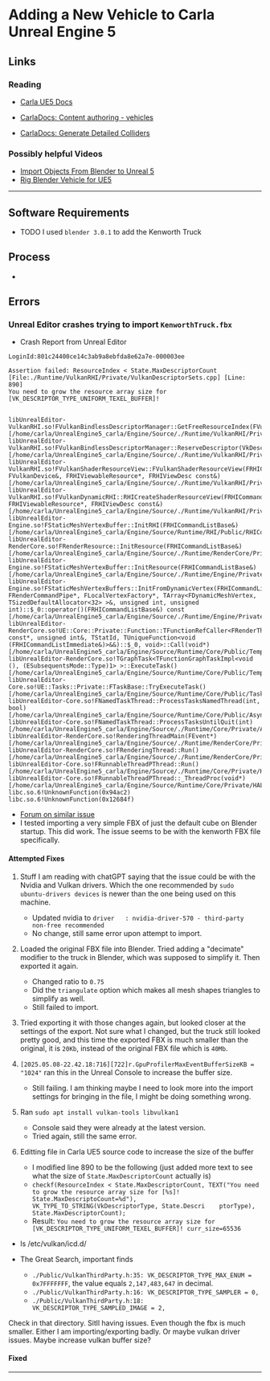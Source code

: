 # Adding a New Vehicle to Carla Unreal Engine 5

## Links
### Reading
* [Carla UE5 Docs](https://carla-ue5.readthedocs.io/en/latest/)

* [CarlaDocs: Content authoring - vehicles](https://carla-ue5.readthedocs.io/en/latest/tuto_content_authoring_vehicles/)


* [CarlaDocs: Generate Detailed Colliders](https://carla-ue5.readthedocs.io/en/latest/tuto_D_generate_colliders/)

### Possibly helpful Videos
* [Import Objects From Blender to Unreal 5](https://youtu.be/BqF5D4kteX8?si=3R2og5zqYq4cYVLL)
* [Rig Blender Vehicle for UE5](https://youtu.be/fcLBQ-zjEK8?si=gr0fc_u_ZLOF5ErP)
---


## Software Requirements
* TODO I used `blender 3.0.1` to add the Kenworth Truck

## Process
* 


## Errors
### Unreal Editor crashes trying to import `KenworthTruck.fbx`
* Crash Report from Unreal Editor
```
LoginId:801c24400ce14c3ab9a8ebfda8e62a7e-000003ee

Assertion failed: ResourceIndex < State.MaxDescriptorCount [File:./Runtime/VulkanRHI/Private/VulkanDescriptorSets.cpp] [Line: 890] 
You need to grow the resource array size for [VK_DESCRIPTOR_TYPE_UNIFORM_TEXEL_BUFFER]!


libUnrealEditor-VulkanRHI.so!FVulkanBindlessDescriptorManager::GetFreeResourceIndex(FVulkanBindlessDescriptorManager::BindlessSetState&) [/home/carla/UnrealEngine5_carla/Engine/Source/./Runtime/VulkanRHI/Private/VulkanDescriptorSets.cpp:890]
libUnrealEditor-VulkanRHI.so!FVulkanBindlessDescriptorManager::ReserveDescriptor(VkDescriptorType) [/home/carla/UnrealEngine5_carla/Engine/Source/./Runtime/VulkanRHI/Private/VulkanDescriptorSets.cpp:693]
libUnrealEditor-VulkanRHI.so!FVulkanShaderResourceView::FVulkanShaderResourceView(FRHICommandListBase&, FVulkanDevice&, FRHIViewableResource*, FRHIViewDesc const&) [/home/carla/UnrealEngine5_carla/Engine/Source/./Runtime/VulkanRHI/Private/VulkanUAV.cpp:13]
libUnrealEditor-VulkanRHI.so!FVulkanDynamicRHI::RHICreateShaderResourceView(FRHICommandListBase&, FRHIViewableResource*, FRHIViewDesc const&) [/home/carla/UnrealEngine5_carla/Engine/Source/./Runtime/VulkanRHI/Private/VulkanUAV.cpp:674]
libUnrealEditor-Engine.so!FStaticMeshVertexBuffer::InitRHI(FRHICommandListBase&) [/home/carla/UnrealEngine5_carla/Engine/Source/Runtime/RHI/Public/RHICommandList.h:886]
libUnrealEditor-RenderCore.so!FRenderResource::InitResource(FRHICommandListBase&) [/home/carla/UnrealEngine5_carla/Engine/Source/./Runtime/RenderCore/Private/RenderResource.cpp:190]
libUnrealEditor-Engine.so!FStaticMeshVertexBuffer::InitResource(FRHICommandListBase&) [/home/carla/UnrealEngine5_carla/Engine/Source/./Runtime/Engine/Private/Rendering/StaticMeshVertexBuffer.cpp:343]
libUnrealEditor-Engine.so!FStaticMeshVertexBuffers::InitFromDynamicVertex(FRHICommandListBase*, FRenderCommandPipe*, FLocalVertexFactory*, TArray<FDynamicMeshVertex, TSizedDefaultAllocator<32> >&, unsigned int, unsigned int)::$_0::operator()(FRHICommandListBase&) const [/home/carla/UnrealEngine5_carla/Engine/Source/./Runtime/Engine/Private/StaticMesh.cpp:1103]
libUnrealEditor-RenderCore.so!UE::Core::Private::Function::TFunctionRefCaller<FRenderThreadCommandPipe::EnqueueAndLaunch(char16_t const*, unsigned int&, TStatId, TUniqueFunction<void (FRHICommandListImmediate&)>&&)::$_0, void>::Call(void*) [/home/carla/UnrealEngine5_carla/Engine/Source/Runtime/Core/Public/Templates/Function.h:470]
libUnrealEditor-RenderCore.so!TGraphTask<TFunctionGraphTaskImpl<void (), (ESubsequentsMode::Type)1> >::ExecuteTask() [/home/carla/UnrealEngine5_carla/Engine/Source/Runtime/Core/Public/Templates/Function.h:470]
libUnrealEditor-Core.so!UE::Tasks::Private::FTaskBase::TryExecuteTask() [/home/carla/UnrealEngine5_carla/Engine/Source/Runtime/Core/Public/Tasks/TaskPrivate.h:504]
libUnrealEditor-Core.so!FNamedTaskThread::ProcessTasksNamedThread(int, bool) [/home/carla/UnrealEngine5_carla/Engine/Source/Runtime/Core/Public/Async/TaskGraphInterfaces.h:482]
libUnrealEditor-Core.so!FNamedTaskThread::ProcessTasksUntilQuit(int) [/home/carla/UnrealEngine5_carla/Engine/Source/./Runtime/Core/Private/Async/TaskGraph.cpp:667]
libUnrealEditor-RenderCore.so!RenderingThreadMain(FEvent*) [/home/carla/UnrealEngine5_carla/Engine/Source/./Runtime/RenderCore/Private/RenderingThread.cpp:317]
libUnrealEditor-RenderCore.so!FRenderingThread::Run() [/home/carla/UnrealEngine5_carla/Engine/Source/./Runtime/RenderCore/Private/RenderingThread.cpp:468]
libUnrealEditor-Core.so!FRunnableThreadPThread::Run() [/home/carla/UnrealEngine5_carla/Engine/Source/./Runtime/Core/Private/HAL/PThreadRunnableThread.cpp:25]
libUnrealEditor-Core.so!FRunnableThreadPThread::_ThreadProc(void*) [/home/carla/UnrealEngine5_carla/Engine/Source/Runtime/Core/Private/HAL/PThreadRunnableThread.h:187]
libc.so.6!UnknownFunction(0x94ac2)
libc.so.6!UnknownFunction(0x12684f)
```

* [Forum on similar issue](https://forums.unrealengine.com/t/ue5-2-freezes-on-importing-fbx/1263565/2?page=2)
* I tested importing a very simple FBX of just the default cube on Blender startup. This did work. The issue seems to be with the kenworth FBX file specifically.

#### Attempted Fixes
1. Stuff I am reading with chatGPT saying that the issue could be with the Nvidia and Vulkan drivers. Which the one recommended by `sudo ubuntu-drivers devices` is newer than the one being used on this machine.
    * Updated nvidia to `driver   : nvidia-driver-570 - third-party non-free recommended`
    * No change, still same error upon attempt to import.

2. Loaded the original FBX file into Blender. Tried adding a "decimate" modifier to the truck in Blender, which was supposed to simplify it. Then exported it again.
    * Changed ratio to `0.75`
    * Did the `triangulate` option which makes all mesh shapes triangles to simplify as well.
    * Still failed to import.

3. Tried exporting it with those changes again, but looked closer at the settings of the export. Not sure what I changed, but the truck still looked pretty good, and this time the exported FBX is much smaller than the original, it is `20Kb`, instead of the original FBX file which is `40Mb`.

4. `[2025.05.08-22.42.18:716][722]r.GpuProfilerMaxEventBufferSizeKB = "1024"` ran this in the Unreal Console to increase the buffer size.
    * Still failing. I am thinking maybe I need to look more into the import settings for bringing in the file, I might be doing something wrong.

5. Ran `sudo apt install vulkan-tools libvulkan1`
    * Console said they were already at the latest version.
    * Tried again, still the same error.

6. Editting file in Carla UE5 source code to increase the size of the buffer
    * I modified line 890 to be the following (just added more text to see what the size of `State.MaxDescriptorCount` actually is)
    * `checkf(ResourceIndex < State.MaxDescriptorCount, TEXT("You need to grow the resource array size for [%s]! State.MaxDescriptoCount=%d"), VK_TYPE_TO_STRING(VkDescriptorType, State.Descri    ptorType), State.MaxDescriptorCount);`
    * Result: `You need to grow the resource array size for [VK_DESCRIPTOR_TYPE_UNIFORM_TEXEL_BUFFER]! curr_size=65536`

* ls /etc/vulkan/icd.d/

* The Great Search, important finds
    * `./Public/VulkanThirdParty.h:35: VK_DESCRIPTOR_TYPE_MAX_ENUM = 0x7FFFFFFF`, the value equals `2,147,483,647` in decimal.
    * `./Public/VulkanThirdParty.h:16: VK_DESCRIPTOR_TYPE_SAMPLER = 0,`
    * `./Public/VulkanThirdParty.h:18: VK_DESCRIPTOR_TYPE_SAMPLED_IMAGE = 2,`


Check in that directory. Sitll having issues. Even though the fbx is much smaller. Either I am importing/exporting badly. Or maybe vulkan driver issues.
Maybe increase vulkan buffer size?

#### Fixed

---